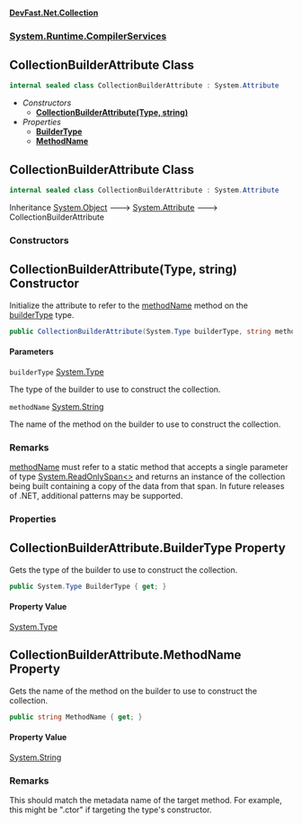 #### [DevFast.Net.Collection](index.md 'index')
### [System.Runtime.CompilerServices](System.Runtime.CompilerServices.md 'System.Runtime.CompilerServices')

## CollectionBuilderAttribute Class

```csharp
internal sealed class CollectionBuilderAttribute : System.Attribute
```
- *Constructors*
  - **[CollectionBuilderAttribute(Type, string)](System.Runtime.CompilerServices.CollectionBuilderAttribute.md#System.Runtime.CompilerServices.CollectionBuilderAttribute.CollectionBuilderAttribute(System.Type,string) 'System.Runtime.CompilerServices.CollectionBuilderAttribute.CollectionBuilderAttribute(System.Type, string)')**
- *Properties*
  - **[BuilderType](System.Runtime.CompilerServices.CollectionBuilderAttribute.md#System.Runtime.CompilerServices.CollectionBuilderAttribute.BuilderType 'System.Runtime.CompilerServices.CollectionBuilderAttribute.BuilderType')**
  - **[MethodName](System.Runtime.CompilerServices.CollectionBuilderAttribute.md#System.Runtime.CompilerServices.CollectionBuilderAttribute.MethodName 'System.Runtime.CompilerServices.CollectionBuilderAttribute.MethodName')**

## CollectionBuilderAttribute Class

```csharp
internal sealed class CollectionBuilderAttribute : System.Attribute
```

Inheritance [System.Object](https://docs.microsoft.com/en-us/dotnet/api/System.Object 'System.Object') &#129106; [System.Attribute](https://docs.microsoft.com/en-us/dotnet/api/System.Attribute 'System.Attribute') &#129106; CollectionBuilderAttribute
### Constructors

<a name='System.Runtime.CompilerServices.CollectionBuilderAttribute.CollectionBuilderAttribute(System.Type,string)'></a>

## CollectionBuilderAttribute(Type, string) Constructor

Initialize the attribute to refer to the [methodName](System.Runtime.CompilerServices.CollectionBuilderAttribute.md#System.Runtime.CompilerServices.CollectionBuilderAttribute.CollectionBuilderAttribute(System.Type,string).methodName 'System.Runtime.CompilerServices.CollectionBuilderAttribute.CollectionBuilderAttribute(System.Type, string).methodName') method on the [builderType](System.Runtime.CompilerServices.CollectionBuilderAttribute.md#System.Runtime.CompilerServices.CollectionBuilderAttribute.CollectionBuilderAttribute(System.Type,string).builderType 'System.Runtime.CompilerServices.CollectionBuilderAttribute.CollectionBuilderAttribute(System.Type, string).builderType') type.

```csharp
public CollectionBuilderAttribute(System.Type builderType, string methodName);
```
#### Parameters

<a name='System.Runtime.CompilerServices.CollectionBuilderAttribute.CollectionBuilderAttribute(System.Type,string).builderType'></a>

`builderType` [System.Type](https://docs.microsoft.com/en-us/dotnet/api/System.Type 'System.Type')

The type of the builder to use to construct the collection.

<a name='System.Runtime.CompilerServices.CollectionBuilderAttribute.CollectionBuilderAttribute(System.Type,string).methodName'></a>

`methodName` [System.String](https://docs.microsoft.com/en-us/dotnet/api/System.String 'System.String')

The name of the method on the builder to use to construct the collection.

### Remarks
[methodName](System.Runtime.CompilerServices.CollectionBuilderAttribute.md#System.Runtime.CompilerServices.CollectionBuilderAttribute.CollectionBuilderAttribute(System.Type,string).methodName 'System.Runtime.CompilerServices.CollectionBuilderAttribute.CollectionBuilderAttribute(System.Type, string).methodName') must refer to a static method that accepts a single parameter of
            type [System.ReadOnlySpan&lt;&gt;](https://docs.microsoft.com/en-us/dotnet/api/System.ReadOnlySpan-1 'System.ReadOnlySpan`1') and returns an instance of the collection being built containing
            a copy of the data from that span.  In future releases of .NET, additional patterns may be supported.
### Properties

<a name='System.Runtime.CompilerServices.CollectionBuilderAttribute.BuilderType'></a>

## CollectionBuilderAttribute.BuilderType Property

Gets the type of the builder to use to construct the collection.

```csharp
public System.Type BuilderType { get; }
```

#### Property Value
[System.Type](https://docs.microsoft.com/en-us/dotnet/api/System.Type 'System.Type')

<a name='System.Runtime.CompilerServices.CollectionBuilderAttribute.MethodName'></a>

## CollectionBuilderAttribute.MethodName Property

Gets the name of the method on the builder to use to construct the collection.

```csharp
public string MethodName { get; }
```

#### Property Value
[System.String](https://docs.microsoft.com/en-us/dotnet/api/System.String 'System.String')

### Remarks
This should match the metadata name of the target method.
For example, this might be ".ctor" if targeting the type's constructor.